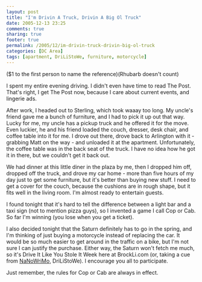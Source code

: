 ```yaml
---
layout: post
title: "I'm Drivin A Truck, Drivin A Big Ol Truck"
date: 2005-12-13 23:25
comments: true
sharing: true
footer: true
permalink: /2005/12/im-drivin-truck-drivin-big-ol-truck
categories: [DC Area]
tags: [apartment, DriLiStoWe, furniture, motorcycle]
---
```

($1 to the first person to name the reference)(Rhubarb doesn't count)

I spent my entire evening driving.  I didn't even have time to read The Post.  That's right, I get The Post now, because I care about current events, and lingerie ads.

After work, I headed out to Sterling, which took waaay too long. My uncle's friend gave me a bunch of furniture, and I had to pick it up out that way. Lucky for me, my uncle has a pickup truck and he offered it for the move. Even luckier, he and his friend loaded the couch, dresser, desk chair, and coffee table into it for me. I drove out there, drove back to Arlington with it - grabbing Matt on the way - and unloaded it at the apartment. Unfortunately, the coffee table was in the back seat of the truck. I have no idea how he got it in there, but we couldn't get it back out.

We had dinner at this little diner in the plaza by me, then I dropped him off, dropped off the truck, and drove my car home - more than five hours of my day just to get some furniture, but it's better than buying new stuff. I need to get a cover for the couch, because the cushions are in rough shape, but it fits well in the living room. I'm almost ready to entertain guests.

I found tonight that it's hard to tell the difference between a light bar and a taxi sign (not to mention pizza guys), so I invented a game I call Cop or Cab. So far I'm winning (you lose when you get a ticket).

I also decided tonight that the Saturn definitely has to go in the spring, and I'm thinking of just buying a motorcycle instead of replacing the car.  It would be so much easier to get around in the traffic on a bike, but I'm not sure I can justify the purchase. Either way, the Saturn won't fetch me much, so it's Drive It Like You Stole It Week here at BrockLi.com (or, taking a cue from <a href="http://www.nanowrimo.org/">NaNoWriMo</a>, DriLiStoWe).  I encourage you all to participate.

Just remember, the rules for Cop or Cab are always in effect.
